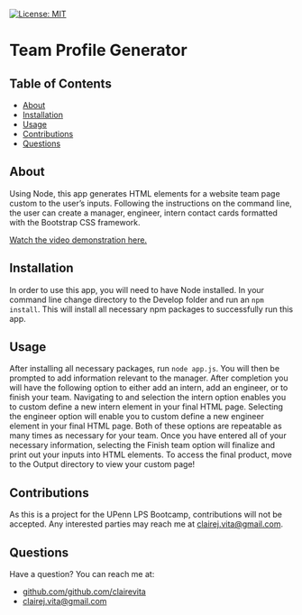 
  [![License: MIT](https://img.shields.io/badge/license-MIT-blue.svg)](https://opensource.porg/licenses/MIT)
  # Team Profile Generator
  ## Table of Contents
  - [About](#about)
  - [Installation](#installation)
  - [Usage](#usage)
  - [Contributions](#contributions)
  - [Questions](#questions)
  ## About
  Using Node, this app generates HTML elements for a website team page custom to the user’s inputs. Following the instructions on the command line, the user can create a manager, engineer, intern contact cards formatted with the Bootstrap CSS framework.
  
  [Watch the video demonstration here.](https://vimeo.com/478272273)
  
  ## Installation
  In order to use this app, you will need to have Node installed. In your command line change directory to the Develop folder and run an `npm install`. This will install all necessary npm packages to successfully run this app.
  ## Usage
  After installing all necessary packages, run `node app.js`. You will then be prompted to add information relevant to the manager. After completion you will have the following option to either add an intern, add an engineer, or to finish your team. Navigating to and selection the intern option enables you to custom define a new intern element in your final HTML page. Selecting the engineer option will enable you to custom define a new engineer element in your final HTML page. Both of these options are repeatable as many times as necessary for your team. Once you have entered all of your necessary information, selecting the Finish team option will finalize and print out your inputs into HTML elements. To access the final product, move to the Output directory to view your custom page!
  ## Contributions
  As this is a project for the UPenn LPS Bootcamp, contributions will not be accepted. Any interested parties may reach me at clairej.vita@gmail.com.
  ## Questions
  Have a question? You can reach me at:
  - [github.com/github.com/clairevita](https://github.com/github.com/clairevita) 
  - clairej.vita@gmail.com
  

